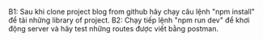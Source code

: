 B1: Sau khi clone project blog from github hãy chạy câu lệnh "npm install" để tải những library of project.
B2: Chạy tiếp lệnh "npm run dev" để khơi động server và hãy test những routes được viết bằng postman.